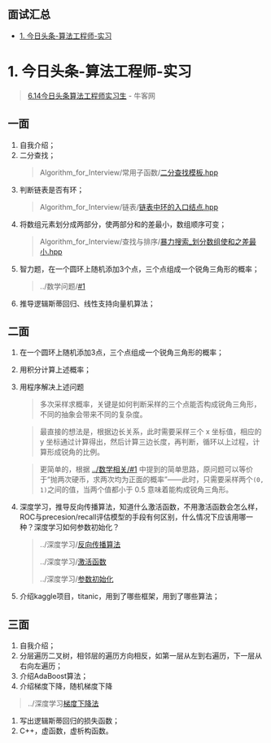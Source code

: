 **面试汇总**
---
<!-- TOC -->

- [1. 今日头条-算法工程师-实习](#1-今日头条-算法工程师-实习)

<!-- /TOC -->

# 1. 今日头条-算法工程师-实习
> [6.14今日头条算法工程师实习生](https://www.nowcoder.com/discuss/84462?type=2&order=0&pos=11&page=1) - 牛客网 

**一面**
---
1. 自我介绍；
1. 二分查找；
    > Algorithm_for_Interview/常用子函数/[二分查找模板.hpp](https://github.com/imhuay/Algorithm_for_Interview-Chinese/blob/master/Algorithm_for_Interview/utils/二分查找模板.hpp)
1. 判断链表是否有环；
    > Algorithm_for_Interview/链表/[链表中环的入口结点.hpp](https://github.com/imhuay/Algorithm_for_Interview-Chinese/blob/master/Algorithm_for_Interview/链表/链表中环的入口结点.hpp)
1. 将数组元素划分成两部分，使两部分和的差最小，数组顺序可变；
    > Algorithm_for_Interview/查找与排序/[暴力搜索_划分数组使和之差最小.hpp](https://github.com/imhuay/Algorithm_for_Interview-Chinese/blob/master/Algorithm_for_Interview/查找与排序/暴力搜索_划分数组使和之差最小.hpp)
1. 智力题，在一个圆环上随机添加3个点，三个点组成一个锐角三角形的概率；
    > ../数学问题/[#1](../数学相关/README.md#1-在圆环上随机选取-3-个点这-3-个点组成锐角三角形的概率)
1. 推导逻辑斯蒂回归、线性支持向量机算法；

**二面**
---
1. 在一个圆环上随机添加3点，三个点组成一个锐角三角形的概率；
1. 用积分计算上述概率；
1. 用程序解决上述问题
    > 多次采样求概率，关键是如何判断采样的三个点能否构成锐角三角形，不同的抽象会带来不同的复杂度。
    
    > 最直接的想法是，根据边长关系，此时需要采样三个 x 坐标值，相应的 y 坐标通过计算得出，然后计算三边长度，再判断，循环以上过程，计算形成锐角的比例。

    > 更简单的，根据 [../数学相关/#1](../数学相关/README.md#1-在圆环上随机选取-3-个点这-3-个点组成锐角三角形的概率) 中提到的简单思路，原问题可以等价于“抛两次硬币，求两次均为正面的概率”——此时，只需要采样两个`(0, 1)`之间的值，当两个值都小于 0.5 意味着能构成锐角三角形。

1. 深度学习，推导反向传播算法，知道什么激活函数，不用激活函数会怎么样，ROC与precesion/recall评估模型的手段有何区别，什么情况下应该用哪一种？深度学习如何参数初始化？
    > ../深度学习/[反向传播算法](../深度学习/README.md#反向传播算法)
    >
    > ../深度学习/[激活函数](../深度学习/README.md#激活函数)
    >
    > ../深度学习/[参数初始化](../深度学习/README.md#参数初始化)
1. 介绍kaggle项目，titanic，用到了哪些框架，用到了哪些算法；

**三面**
---
1. 自我介绍；
1. 分层遍历二叉树，相邻层的遍历方向相反，如第一层从左到右遍历，下一层从右向左遍历；
1. 介绍AdaBoost算法；
1. 介绍梯度下降，随机梯度下降
  > ../深度学习[梯度下降法](../深度学习/README.md#2-梯度下降法随机梯度下降)
1. 写出逻辑斯蒂回归的损失函数；
1. C++，虚函数，虚析构函数。